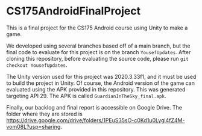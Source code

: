 # CS175AndroidFinalProject
This is a final project for the CS175 Android course using Unity to make a game.

We developed using several branches based off of a main branch, but the final code to evaluate for this project is on the branch `YousefUpdates`. After cloning this repository, before evaluating the source code, please run `git checkout YousefUpdates`.

The Unity version used for this project was 2020.3.33f1, and it must be used to build the project in Unity. Of course, the Android version of the game can evaluated using the APK provided in this repository. This was generated targeting API 29. The APK is called `GuardianInTheSky_final.apk`.

Finally, our backlog and final report is accessible on Google Drive. The folder where they are stored is https://drive.google.com/drive/folders/1PEuS35sO-c0Kd1u0Lygl4fZ4M-vom08L?usp=sharing.
